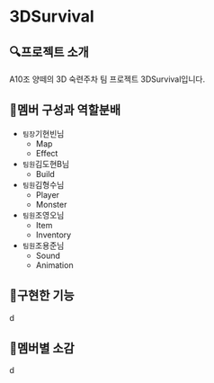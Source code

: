 # 3DSurvival
## 🔍프로젝트 소개
A10조 양떼의 3D 숙련주차 팀 프로젝트 3DSurvival입니다. <br>
 
## 👬멤버 구성과 역할분배
* `팀장`기현빈님
  * Map
  * Effect
* `팀원`김도현B님
  * Build
* `팀원`김형수님
  * Player
  * Monster
* `팀원`조영오님
  * Item
  * Inventory
* `팀원`조용준님
  * Sound
  * Animation <br>
 
## 📁구현한 기능
d <br>
 
## 🐑멤버별 소감
d <br>
 
